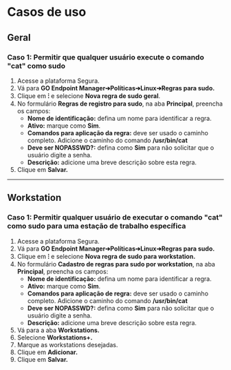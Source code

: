 # Casos de uso

## Geral

### Caso 1: Permitir que qualquer usuário execute o comando **"cat"** como sudo

1. Acesse a plataforma Segura.
2. Vá para **GO Endpoint Manager➔Políticas➔Linux➔Regras para sudo.**
3. Clique em **⁝** e selecione **Nova regra de sudo geral**.
4. No formulário **Regras de registro para sudo**, na aba **Principal**, preencha os campos:
    * **Nome de identificação:** defina um nome para identificar a regra.
    * **Ativo:** marque como **Sim**.
    * **Comandos para aplicação da regra:** deve ser usado o caminho completo. Adicione o caminho do comando **/usr/bin/cat**
    * **Deve ser NOPASSWD?:** defina como **Sim** para não solicitar que o usuário digite a senha.
    * **Descrição:** adicione uma breve descrição sobre esta regra.
5. Clique em **Salvar.**


* * *

## Workstation
### Caso 1: Permitir qualquer usuário de executar o comando **"cat"** como sudo para uma estação de trabalho específica

1. Acesse a plataforma Segura.
2. Vá para **GO Endpoint Manager➔Políticas➔Linux➔Regras para sudo.**
3. Clique em **⁝** e selecione **Nova regra de sudo para workstation.**
4. No formulário **Cadastro de regras para sudo por workstation**, na aba **Principal**, preencha os campos:
    * **Nome de identificação:** defina um nome para identificar a regra.
    * **Ativo:** marque como **Sim**.
    * **Comandos para aplicação de regra:** deve ser usado o caminho completo. Adicione o caminho do comando **/usr/bin/cat**
    * **Deve ser NOPASSWD?:** defina como **Sim** para não solicitar que o usuário digite a senha.
    * **Descrição:** adicione uma breve descrição sobre esta regra.
6. Vá para a aba **Workstations.**
7. Selecione **Workstations+.**
8. Marque as workstations desejadas.
9. Clique em **Adicionar.**
10. Clique em **Salvar.**



